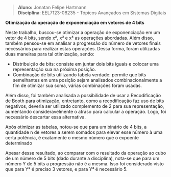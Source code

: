 > **Aluno:** Jonatan Felipe Hartmann\
> **Disciplina**: EEL7123-08235 - Tópicos Avançados em Sistemas Digitais

**Otimização da operação de exponenciação em vetores de 4 bits**

Neste trabalho, buscou-se otimizar a operação de exponenciação em um vetor de 4 bits, sendo x², x³ e x⁴ as operações abordadas. Além disso, também pensou-se em analisar a progressão do número de vetores finais necessários para realizar estas operações.
Dessa forma, foram utilizadas duas maneiras para tal otimização, sendo:

- Distribuição de bits: consiste em juntar dois bits iguais e colocar uma representação sua na próxima posição.
- Combinação de bits utilizando tabela verdade: permite que bits semelhantes em uma posição sejam analisados combinacionalmente a fim de otimizar sua soma, várias combinações foram usadas.

Além disso, foi também analisada a possibilidade de usar a Recodificação de Booth para otimização, entretanto, como a recodificação faz uso de bits negativos, deveria ser utilizado complemento de 2 para sua representação, aumentando consideravelmente o atraso para calcular a operação. Logo, foi necessário descartar essa alternativa.

Após otimizar as tabelas, notou-se que para um binário de 4 bits, a quantidade n de vetores a serem somados para elevar esse número à uma certa potência, é exatamente o mesmo número que o expoente determinado

Apesar desse resultado, ao comparar com o resultado da operação ao cubo de um número de 5 bits (dado durante a disciplina), nota-se que para um número Y de 5 bits a progressão não é a mesma. Isso foi considerado visto que para Y² é preciso 3 vetores, e para Y³ é necessário 5.
